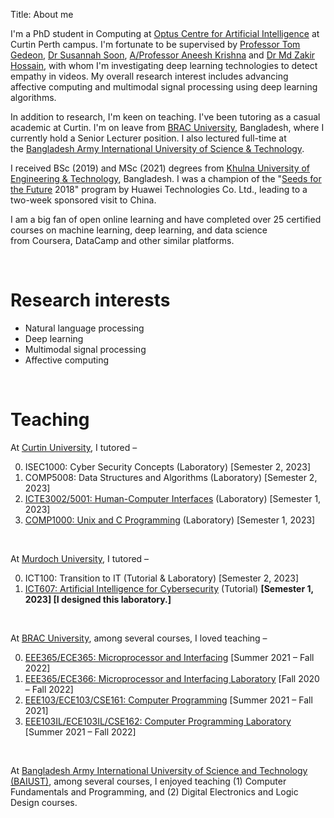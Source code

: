 Title: About me

I'm a PhD student in Computing at <a href="https://research.curtin.edu.au/work-with-us/optus-centre-for-artificial-intelligence/">Optus Centre for Artificial Intelligence</a> at Curtin Perth campus. I'm fortunate to be supervised by <a href="https://staffportal.curtin.edu.au/staff/profile/view/tom-gedeon-5e48a1fd/">Professor Tom Gedeon</a>, <a href="https://staffportal.curtin.edu.au/staff/profile/view/susannah-soon-4aabe072/">Dr Susannah Soon</a>, <a href="https://staffportal.curtin.edu.au/staff/profile/view/aneesh-krishna-1b4c5581/">A/Professor Aneesh Krishna</a> and <a href="https://staffportal.curtin.edu.au/staff/profile/view/md-zakir-hossain-4fd95ece/">Dr Md Zakir Hossain</a>, with whom I'm investigating deep learning technologies to detect empathy in videos. My overall research interest includes advancing affective computing and multimodal signal processing using deep learning algorithms.

In addition to research, I'm keen on teaching. I've been tutoring as a casual academic at Curtin. I'm on leave from <a href="https://www.bracu.ac.bd/">BRAC University</a>, Bangladesh, where I currently hold a Senior Lecturer position. I also lectured full-time at the <a href="https://www.baiust.edu.bd/">Bangladesh Army International University of Science & Technology</a>.

I received BSc (2019) and MSc (2021) degrees from <a href="https://kuet.ac.bd/">Khulna University of Engineering & Technology</a>, Bangladesh. I was a champion of the "<a href="https://www.huawei.com/minisite/seeds-for-the-future/index.html">Seeds for the Future</a> 2018" program by Huawei Technologies Co. Ltd., leading to a two-week sponsored visit to China.

I am a big fan of open online learning and have completed over 25 certified courses on machine learning, deep learning, and data science from Coursera, DataCamp and other similar platforms.

&nbsp;

# Research interests
- Natural language processing
- Deep learning
- Multimodal signal processing
- Affective computing

&nbsp;

# Teaching
At [Curtin University](https://www.curtin.edu.au/), I tutored &ndash;

0. ISEC1000: Cyber Security Concepts (Laboratory) [Semester 2, 2023]
0. COMP5008: Data Structures and Algorithms (Laboratory) [Semester 2, 2023]
0. [ICTE3002/5001: Human-Computer Interfaces](https://www.curtin.edu.au/study/offering/unit-ug-human-computer-interface--icte3002/) (Laboratory) [Semester 1, 2023]
0. [COMP1000: Unix and C Programming](https://www.curtin.edu.au/study/offering/unit-ug-unix-and-c-programming--comp1000/) (Laboratory) [Semester 1, 2023]

&nbsp;

At [Murdoch University](https://www.murdoch.edu.au/), I tutored &ndash;

0. ICT100: Transition to IT (Tutorial & Laboratory) [Semester 2, 2023]
0. [ICT607: Artificial Intelligence for Cybersecurity](https://github.com/hasan-rakibul/AI-cybersec) (Tutorial) **[Semester 1, 2023] [I designed this laboratory.]**

&nbsp;

At [BRAC University](https://www.bracu.ac.bd/), among several courses, I loved teaching &ndash;

0. [EEE365/ECE365: Microprocessor and Interfacing](https://bux.bracu.ac.bd/courses/course-v1:buX+EEE365+2022_Spring/about) [Summer 2021 &ndash; Fall 2022]
0. [EEE365/ECE366: Microprocessor and Interfacing Laboratory](https://bux.bracu.ac.bd/courses/course-v1:buX+EEE366+2022_Spring/about) [Fall 2020 &ndash; Fall 2022]
0. [EEE103/ECE103/CSE161: Computer Programming](https://bux.bracu.ac.bd/courses/course-v1:buX+CSE161+2022_Spring/about) [Summer 2021 &ndash; Fall 2021]
0. [EEE103IL/ECE103IL/CSE162: Computer Programming Laboratory](https://bux.bracu.ac.bd/courses/course-v1:buX+EEE103L+2022_Spring/about) [Summer 2021 &ndash; Fall 2022]

&nbsp;

At [Bangladesh Army International University of Science and Technology (BAIUST)](https://www.baiust.edu.bd/), among several courses, I enjoyed teaching (1) Computer Fundamentals and Programming, and (2) Digital Electronics and Logic Design courses.
